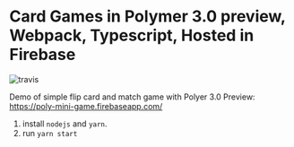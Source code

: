 # Card Games in Polymer 3.0 preview, Webpack, Typescript, Hosted in Firebase

![travis](https://travis-ci.org/chybie/poly-mini-game.svg?branch=ci)

Demo of simple flip card and match game with Polyer 3.0 Preview: https://poly-mini-game.firebaseapp.com/

1. install `nodejs` and `yarn`.
2. run `yarn start`

